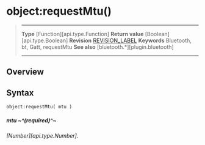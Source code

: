 # object:requestMtu()

> --------------------- ------------------------------------------------------------------------------------------
> __Type__              [Function][api.type.Function]
> __Return value__      [Boolean][api.type.Boolean]
> __Revision__          [REVISION_LABEL](REVISION_URL)
> __Keywords__          Bluetooth, bt, Gatt, requestMtu
> __See also__          [bluetooth.*][plugin.bluetooth]
> --------------------- ------------------------------------------------------------------------------------------

## Overview

## Syntax

	object:requestMtu( mtu )

##### mtu ~^(required)^~
_[Number][api.type.Number]._